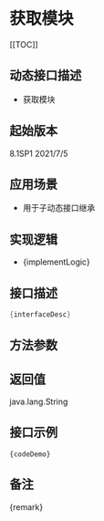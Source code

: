 # 获取模块 

[[TOC]]

## 动态接口描述

- 获取模块

## 起始版本
8.1SP1
2021/7/5

## 应用场景
- 用于子动态接口继承

## 实现逻辑
- {implementLogic}

## 接口描述
```java
{interfaceDesc}
```
## 方法参数


## 返回值
java.lang.String


## 接口示例
```
{codeDemo}
```

## 备注
{remark}
